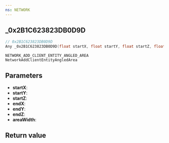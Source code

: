 ```yaml
---
ns: NETWORK
---
```

## _0x2B1C623823DB0D9D

```c
// 0x2B1C623823DB0D9D
Any _0x2B1C623823DB0D9D(float startX, float startY, float startZ, float endX, float endY, float endZ, float areaWidth);
```

```
NETWORK_ADD_CLIENT_ENTITY_ANGLED_AREA
NetworkAddClientEntityAngledArea
```

## Parameters
* **startX**: 
* **startY**: 
* **startZ**: 
* **endX**: 
* **endY**: 
* **endZ**: 
* **areaWidth**: 

## Return value
